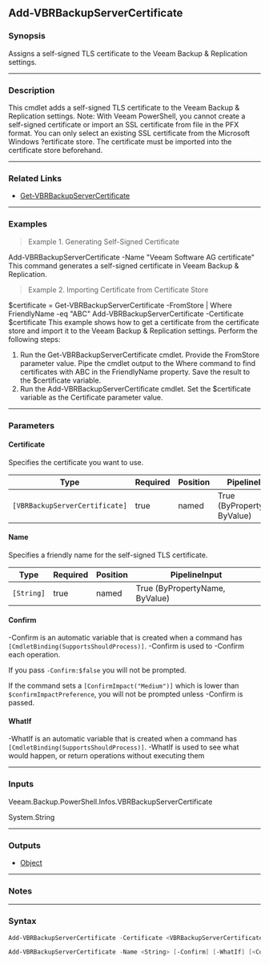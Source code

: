 Add-VBRBackupServerCertificate
------------------------------

### Synopsis
Assigns a self-signed TLS certificate to the Veeam Backup & Replication settings.

---

### Description

This cmdlet adds a self-signed TLS certificate to the Veeam Backup & Replication settings.
Note: With Veeam PowerShell, you cannot create a self-signed certificate or import an SSL certificate from file in the PFX format. You can only select an existing SSL certificate from the Microsoft Windows ?ertificate store. The certificate must be imported into the certificate store beforehand.

---

### Related Links
* [Get-VBRBackupServerCertificate](Get-VBRBackupServerCertificate)

---

### Examples
> Example 1. Generating Self-Signed Certificate

Add-VBRBackupServerCertificate -Name "Veeam Software AG certificate"
This command generates a self-signed certificate in Veeam Backup & Replication.
> Example 2. Importing Certificate from Certificate Store

$certificate = Get-VBRBackupServerCertificate -FromStore | Where FriendlyName -eq "ABC"
Add-VBRBackupServerCertificate -Certificate $certificate
This example shows how to get a certificate from the certificate store and import it to the Veeam Backup & Replication settings.
Perform the following steps:
1. Run the Get-VBRBackupServerCertificate cmdlet. Provide the FromStore parameter value. Pipe the cmdlet output to the Where command to find certificates with ABC in the FriendlyName property. Save the result to the $certificate variable.
2. Run the Add-VBRBackupServerCertificate cmdlet. Set the $certificate variable as the Certificate parameter value.

---

### Parameters
#### **Certificate**
Specifies the certificate you want to use.

|Type                          |Required|Position|PipelineInput                 |
|------------------------------|--------|--------|------------------------------|
|`[VBRBackupServerCertificate]`|true    |named   |True (ByPropertyName, ByValue)|

#### **Name**
Specifies a friendly name for the self-signed TLS certificate.

|Type      |Required|Position|PipelineInput                 |
|----------|--------|--------|------------------------------|
|`[String]`|true    |named   |True (ByPropertyName, ByValue)|

#### **Confirm**
-Confirm is an automatic variable that is created when a command has ```[CmdletBinding(SupportsShouldProcess)]```.
-Confirm is used to -Confirm each operation.

If you pass ```-Confirm:$false``` you will not be prompted.

If the command sets a ```[ConfirmImpact("Medium")]``` which is lower than ```$confirmImpactPreference```, you will not be prompted unless -Confirm is passed.

#### **WhatIf**
-WhatIf is an automatic variable that is created when a command has ```[CmdletBinding(SupportsShouldProcess)]```.
-WhatIf is used to see what would happen, or return operations without executing them

---

### Inputs
Veeam.Backup.PowerShell.Infos.VBRBackupServerCertificate

System.String

---

### Outputs
* [Object](https://learn.microsoft.com/en-us/dotnet/api/System.Object)

---

### Notes

---

### Syntax
```PowerShell
Add-VBRBackupServerCertificate -Certificate <VBRBackupServerCertificate> [-Confirm] [-WhatIf] [<CommonParameters>]
```
```PowerShell
Add-VBRBackupServerCertificate -Name <String> [-Confirm] [-WhatIf] [<CommonParameters>]
```
